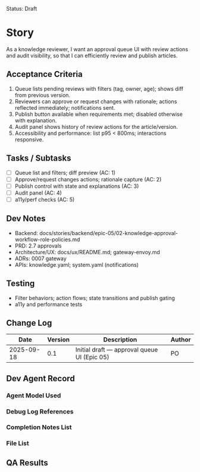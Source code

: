 Status: Draft

# Story
As a knowledge reviewer,
I want an approval queue UI with review actions and audit visibility,
so that I can efficiently review and publish articles.

## Acceptance Criteria
1. Queue lists pending reviews with filters (tag, owner, age); shows diff from previous version.
2. Reviewers can approve or request changes with rationale; actions reflected immediately; notifications sent.
3. Publish button available when requirements met; disabled otherwise with explanation.
4. Audit panel shows history of review actions for the article/version.
5. Accessibility and performance: list p95 < 800ms; interactions responsive.

## Tasks / Subtasks
- [ ] Queue list and filters; diff preview (AC: 1)
- [ ] Approve/request changes actions; rationale capture (AC: 2)
- [ ] Publish control with state and explanations (AC: 3)
- [ ] Audit panel (AC: 4)
- [ ] a11y/perf checks (AC: 5)

## Dev Notes
- Backend: docs/stories/backend/epic-05/02-knowledge-approval-workflow-role-policies.md
- PRD: 2.7 approvals
- Architecture/UX: docs/ux/README.md; gateway-envoy.md
- ADRs: 0007 gateway
- APIs: knowledge.yaml; system.yaml (notifications)

## Testing
- Filter behaviors; action flows; state transitions and publish gating
- a11y and performance tests

## Change Log
| Date       | Version | Description                                       | Author |
|------------|---------|---------------------------------------------------|--------|
| 2025-09-18 | 0.1     | Initial draft — approval queue UI (Epic 05)      | PO     |

## Dev Agent Record

### Agent Model Used
<record at implementation time>

### Debug Log References
<links at implementation time>

### Completion Notes List
<notes at implementation time>

### File List
<files at implementation time>

## QA Results
<QA to fill>

